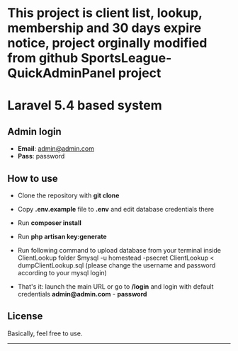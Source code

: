 # This project is client list, lookup, membership and 30 days expire notice, project orginally modified from github SportsLeague-QuickAdminPanel project
# Laravel 5.4 based system 

## Admin login

- __Email__: admin@admin.com
- __Pass__: password

## How to use

- Clone the repository with __git clone__
- Copy __.env.example__ file to __.env__ and edit database credentials there
- Run __composer install__
- Run __php artisan key:generate__
- Run following command to upload database from your terminal inside ClientLookup folder
  $mysql -u homestead -psecret ClientLookup < dumpClientLookup.sql (please change the username and password according to your mysql login)

- That's it: launch the main URL or go to __/login__ and login with default credentials __admin@admin.com__ - __password__

## License

Basically, feel free to use.

---

